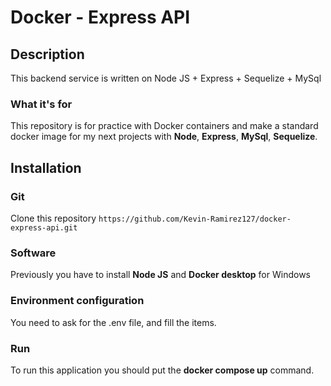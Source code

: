 #	Docker - Express API

## Description
This backend service is written on Node JS + Express + Sequelize + MySql

### What it's for

This repository is for practice with Docker containers and make a standard docker image for my next projects with __Node__, __Express__, __MySql__, __Sequelize__.

## Installation
### Git
Clone this repository `https://github.com/Kevin-Ramirez127/docker-express-api.git`

### Software
Previously you have to install __Node JS__ and __Docker desktop__ for Windows

### Environment configuration
You need to ask for the .env file, and fill the items.

### Run
To run this application you should put the __docker compose up__ command.
